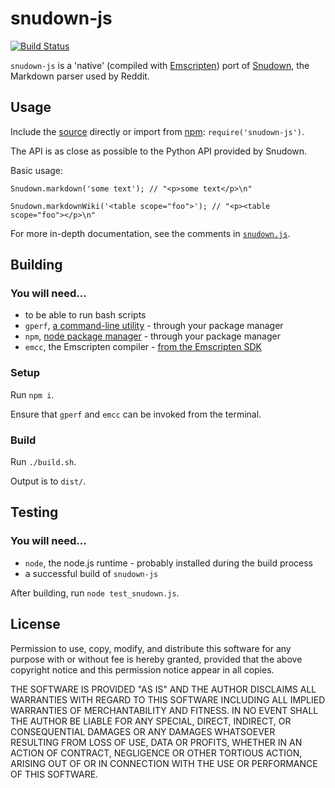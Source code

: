 snudown-js
=======

[![Build Status](https://travis-ci.org/erikdesjardins/snudown-js.svg)](https://travis-ci.org/erikdesjardins/snudown-js)

`snudown-js` is a 'native' (compiled with [Emscripten](https://kripken.github.io/emscripten-site/)) port of [Snudown](https://github.com/reddit/snudown/), the Markdown parser used by Reddit.


Usage
-----

Include the [source](https://github.com/erikdesjardins/snudown-js/releases/latest) directly or import from [npm](https://www.npmjs.com/package/snudown-js): `require('snudown-js')`.

The API is as close as possible to the Python API provided by Snudown.

Basic usage:

`Snudown.markdown('some text'); // "<p>some text</p>\n"`

`Snudown.markdownWiki('<table scope="foo">'); // "<p><table scope="foo"></p>\n"`

For more in-depth documentation, see the comments in [`snudown.js`](https://github.com/erikdesjardins/snudown-js/blob/master/snudown.js).

Building
--------

### You will need...

- to be able to run bash scripts
- `gperf`, [a command-line utility](https://www.gnu.org/software/gperf/) - through your package manager
- `npm`, [node package manager](https://www.npmjs.com/) - through your package manager
- `emcc`, the Emscripten compiler - [from the Emscripten SDK](https://kripken.github.io/emscripten-site/docs/getting_started/downloads.html)

### Setup

Run	`npm i`.

Ensure that `gperf` and `emcc` can be invoked from the terminal.

### Build

Run `./build.sh`.

Output is to `dist/`.


Testing
-------

### You will need...

- `node`, the node.js runtime - probably installed during the build process
- a successful build of `snudown-js`

After building, run `node test_snudown.js`.


License
-------

Permission to use, copy, modify, and distribute this software for any
purpose with or without fee is hereby granted, provided that the above
copyright notice and this permission notice appear in all copies.

THE SOFTWARE IS PROVIDED "AS IS" AND THE AUTHOR DISCLAIMS ALL WARRANTIES
WITH REGARD TO THIS SOFTWARE INCLUDING ALL IMPLIED WARRANTIES OF
MERCHANTABILITY AND FITNESS. IN NO EVENT SHALL THE AUTHOR BE LIABLE FOR
ANY SPECIAL, DIRECT, INDIRECT, OR CONSEQUENTIAL DAMAGES OR ANY DAMAGES
WHATSOEVER RESULTING FROM LOSS OF USE, DATA OR PROFITS, WHETHER IN AN
ACTION OF CONTRACT, NEGLIGENCE OR OTHER TORTIOUS ACTION, ARISING OUT OF
OR IN CONNECTION WITH THE USE OR PERFORMANCE OF THIS SOFTWARE.
